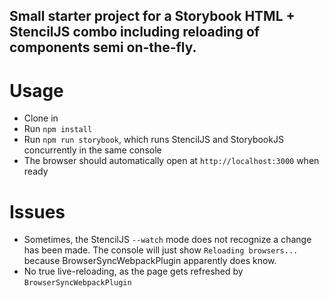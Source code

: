 ## Small starter project for a Storybook HTML + StencilJS combo including reloading of components semi on-the-fly.

# Usage

- Clone in
- Run `npm install`
- Run `npm run storybook`, which runs StencilJS and StorybookJS concurrently in the same console
- The browser should automatically open at `http://localhost:3000` when ready

# Issues

- Sometimes, the StencilJS `--watch` mode does not recognize a change has been made. The console will just show `Reloading browsers...` because BrowserSyncWebpackPlugin apparently does know.
- No true live-reloading, as the page gets refreshed by `BrowserSyncWebpackPlugin`
